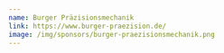 ```yaml
---
name: Burger Präzisionsmechanik
link: https://www.burger-praezision.de/
image: /img/sponsors/burger-praezisionsmechanik.png
---
```

